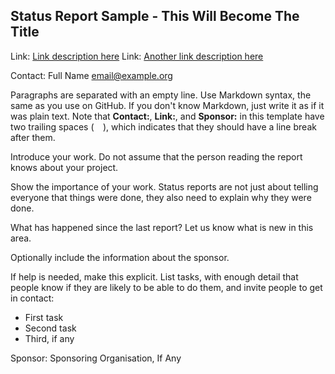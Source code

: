 ## Status Report Sample - This Will Become The Title ##

Link:	 [Link description here](http://www.example.com/project/url)
Link:	 [Another link description here](http://www.example.com/other/url)

Contact: Full Name <email@example.org>

Paragraphs are separated with an empty line.  Use Markdown
syntax, the same as you use on GitHub.  If you don't know
Markdown, just write it as if it was plain text.  Note that
**Contact:**, **Link:**, and **Sponsor:** in this template
have two trailing spaces (`  `), which indicates that they
should have a line break after them.

Introduce your work.  Do not assume that the person reading
the report knows about your project.

Show the importance of your work.  Status reports are not
just about telling everyone that things were done, they also
need to explain why they were done.

What has happened since the last report?  Let us know what
is new in this area.

Optionally include the information about the sponsor.

If help is needed, make this explicit.  List tasks, with enough
detail that people know if they are likely to be able to do them,
and invite people to get in contact:

  * First task
  * Second task
  * Third, if any

Sponsor: Sponsoring Organisation, If Any
